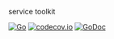 service toolkit

[![Go](https://github.com/sqjian/go-kit/actions/workflows/go-kit.yml/badge.svg)](https://github.com/sqjian/go-kit/actions/workflows/go-kit.yml)
[![codecov.io](https://codecov.io/github/sqjian/go-kit/coverage.svg?branch=master)](https://codecov.io/github/sqjian/go-kit?branch=master)
[![GoDoc](https://godoc.org/github.com/sqjian/go-kit?status.svg&style=flat-square)](http://godoc.org/github.com/sqjian/go-kit)


[comment]: <> ([![Release]&#40;https://img.shields.io/github/release/sqjian/go-kit.svg?style=flat-square&#41;]&#40;https://github.com/sqjian/go-kit/releases/latest&#41;)

[comment]: <> ([![Software License]&#40;https://img.shields.io/badge/license-MIT-brightgreen.svg?style=flat-square&#41;]&#40;LICENSE.md&#41;)

[comment]: <> ([![AppVeyor]&#40;https://ci.appveyor.com/api/projects/status/fieg9gon3qlq0a9a?svg=true&#41;]&#40;https://ci.appveyor.com/project/JaSei/retry-go&#41;)

[comment]: <> ([![Go Report Card]&#40;https://goreportcard.com/badge/github.com/avast/retry-go?style=flat-square&#41;]&#40;https://goreportcard.com/report/github.com/avast/retry-go&#41;)

[comment]: <> ([![Sourcegraph]&#40;https://sourcegraph.com/github.com/avast/retry-go/-/badge.svg&#41;]&#40;https://sourcegraph.com/github.com/avast/retry-go?badge&#41;)
